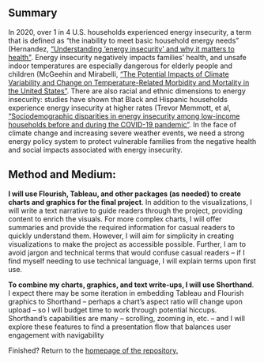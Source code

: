 ## Summary
In 2020, over 1 in 4 U.S. households experienced energy insecurity, a term that is defined as “the inability to meet basic household energy needs” (Hernandez, [“Understanding ‘energy insecurity’ and why it matters to health"](https://www.ncbi.nlm.nih.gov/pmc/articles/PMC5114037/). Energy insecurity negatively impacts families’ health, and unsafe indoor temperatures are especially dangerous for elderly people and children (McGeehin and Mirabelli, [“The Potential Impacts of Climate Variability and Change on Temperature-Related Morbidity and Mortality in the United States”](https://ehp.niehs.nih.gov/doi/10.1289/ehp.109-1240665). There are also racial and ethnic dimensions to energy insecurity: studies have shown that Black and Hispanic households experience energy insecurity at higher rates (Trevor Memmott, et al, [“Sociodemographic disparities in energy insecurity among low-income households before and during the COVID-19 pandemic”](https://www.nature.com/articles/s41560-020-00763-9). In the face of climate change and increasing severe weather events, we need a strong energy policy system to protect vulnerable families from the negative health and social impacts associated with energy insecurity. 


## Method and Medium: 
<b>I will use Flourish, Tableau, and other packages (as needed) to create charts and graphics for the final project</b>. In addition to the visualizations, I will write a text narrative to guide readers through the project, providing content to enrich the visuals. For more complex charts, I will offer summaries and provide the required information for casual readers to quickly understand them. However, I will aim for simplicity in creating visualizations to make the project as accessible possible. Further, I am to avoid jargon and technical terms that would confuse casual readers – if I find myself needing to use technical language, I will explain terms upon first use. 

<b>To combine my charts, graphics, and text write-ups, I will use Shorthand</b>. I expect there may be some iteration in embedding Tableau and Flourish graphics to Shorthand – perhaps a chart’s aspect ratio will change upon upload – so I will budget time to work through potential hiccups. Shorthand’s capabilities are many – scrolling, zooming in, etc. – and I will explore these features to find a presentation flow that balances user engagement with navigability


Finished? Return to the [homepage of the repository.](README.md)

